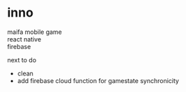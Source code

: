 # inno

maifa mobile game <br />
react native <br />
firebase 

next to do 
- clean 
- add firebase cloud function for gamestate synchronicity
